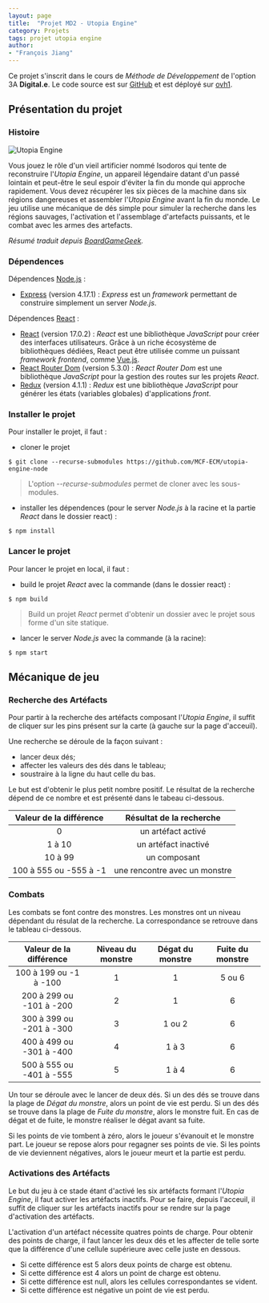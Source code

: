 ```yaml
---
layout: page
title:  "Projet MD2 - Utopia Engine"
category: Projets
tags: projet utopia engine
author:
- "François Jiang"
---
```


Ce projet s'inscrit dans le cours de *Méthode de Développement* de l'option 3A **Digital.e**. Le code source est sur [GitHub](https://github.com/MCF-ECM/utopia-engine-node) et est déployé sur [ovh1](http://node.melisse.ovh1.ec-m.fr/).

## Présentation du projet
### Histoire
![Utopia Engine](https://cf.geekdo-images.com/HTsjNQHQQMf029lmvlOFqA__itemrep/img/BX4Bcn68QCWJHaEIrCG5mTioiCE=/fit-in/246x300/filters:strip_icc()/pic1827127.jpg)

Vous jouez le rôle d'un vieil artificier nommé Isodoros qui tente de reconstruire l'*Utopia Engine*, un appareil légendaire datant d'un passé lointain et peut-être le seul espoir d'éviter la fin du monde qui approche rapidement. Vous devez récupérer les six pièces de la machine dans six régions dangereuses et assembler l'*Utopia Engine* avant la fin du monde. Le jeu utilise une mécanique de dés simple pour simuler la recherche dans les régions sauvages, l'activation et l'assemblage d'artefacts puissants, et le combat avec les armes des artefacts.

*Résumé traduit depuis [BoardGameGeek](https://boardgamegeek.com/boardgame/75223/utopia-engine).*

### Dépendences
Dépendences [Node.js](https://nodejs.org/fr) :
* [Express](https://expressjs.com/fr/) (version 4.17.1) : *Express* est un *framework* permettant de construire simplement un server *Node.js*.

Dépendences [React](https://fr.reactjs.org/) :
* [React](https://fr.reactjs.org/) (version 17.0.2) : *React* est une bibliothèque *JavaScript* pour créer des interfaces utilisateurs. Grâce à un riche écosystème de bibliothèques dédiées, React peut être utilisée comme un puissant *framework frontend*, comme [Vue.js](https://fr.vuejs.org/).
* [React Router Dom](https://www.npmjs.com/package/react-router-dom) (version 5.3.0) : *React Router Dom* est une bibliothèque *JavaScript* pour la gestion des routes sur les projets *React*.
* [Redux](https://redux.js.org/) (version 4.1.1) : *Redux* est une bibliothèque *JavaScript* pour générer les états (variables globales) d'applications *front*.

### Installer le projet
Pour installer le projet, il faut :
* cloner le projet
~~~ shell
$ git clone --recurse-submodules https://github.com/MCF-ECM/utopia-engine-node
~~~
>L'option *--recurse-submodules* permet de cloner avec les sous-modules.

* installer les dépendences (pour le server *Node.js* à la racine et la partie *React* dans le dossier react) :
~~~ shell
$ npm install
~~~

### Lancer le projet
Pour lancer le projet en local, il faut :
* build le projet *React* avec la commande (dans le dossier react) :
~~~ shell
$ npm build
~~~
> Build un projet *React* permet d'obtenir un dossier avec le projet sous forme d'un site statique.

* lancer le server *Node.js* avec la commande (à la racine):
~~~ shell
$ npm start
~~~

## Mécanique de jeu
### Recherche des Artéfacts
Pour partir à la recherche des artéfacts composant l'*Utopia Engine*, il suffit de cliquer sur les pins présent sur la carte (à gauche sur la page d'acceuil).

Une recherche se déroule de la façon suivant :
* lancer deux dés;
* affecter les valeurs des dés dans le tableau;
* soustraire à la ligne du haut celle du bas.

Le but est d'obtenir le plus petit nombre positif. Le résultat de la recherche dépend de ce nombre et est présenté dans le tabeau ci-dessous.

| Valeur de la différence|  Résultat de la recherche      |
| :--------------------: |:-----------------------------: |
| 0     				 | un artéfact activé         	  |
| 1 à 10       			 | un artéfact inactivé           |
| 10 à 99     			 | un composant        			  |
| 100 à 555 ou -555 à -1 | une rencontre avec un monstre  |

### Combats
Les combats se font contre des monstres. Les monstres ont un niveau dépendant du résulat de la recherche. La correspondance se retrouve dans le tableau ci-dessous.

| Valeur de la différence  		   | Niveau du monstre   | Dégat du monstre    | Fuite du monstre    |
| :------------------------------: |:------------------: |:------------------: |:------------------: |
| 100 à 199 ou -1 à -100  		   | 1        	  		 | 1 				   | 5 ou 6 			 |
| 200 à 299 ou -101 à -200 		   | 2           		 | 1 				   | 6					 |
| 300 à 399 ou -201 à -300		   | 3       			 | 1 ou 2 			   | 6					 |
| 400 à 499 ou -301 à -400		   | 4 					 | 1 à 3 			   | 6					 |
| 500 à 555 ou -401 à -555 		   | 5  				 | 1 à 4 			   | 6					 |

Un tour se déroule avec le lancer de deux dés. Si un des dés se trouve dans la plage de *Dégat du monstre*, alors un point de vie est perdu. Si un des dés se trouve dans la plage de *Fuite du monstre*, alors le monstre fuit. En cas de dégat et de fuite, le monstre réaliser le dégat avant sa fuite.

Si les points de vie tombent à zéro, alors le joueur s'évanouit et le monstre part. Le joueur se repose alors pour regagner ses points de vie.
Si les points de vie deviennent négatives, alors le joueur meurt et la partie est perdu.

### Activations des Artéfacts
Le but du jeu à ce stade étant d'activé les six artéfacts formant l'*Utopia Engine*, il faut activer les artéfacts inactifs. Pour se faire, depuis l'acceuil, il suffit de cliquer sur les artéfacts inactifs pour se rendre sur la page d'activation des artéfacts.

L'activation d'un artéfact nécessite quatres points de charge. Pour obtenir des points de charge, il faut lancer les deux dés et les affecter de telle sorte que la différence d'une cellule supérieure avec celle juste en dessous.
* Si cette différence est 5 alors deux points de charge est obtenu.
* Si cette différence est 4 alors un point de charge est obtenu.
* Si cette différence est null, alors les cellules correspondantes se vident.
* Si cette différence est négative un point de vie est perdu.